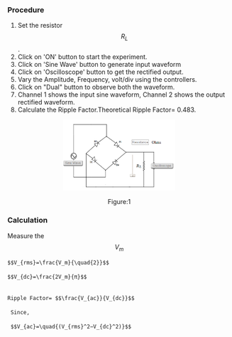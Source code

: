 ### Procedure


1. Set the resistor $$R_L$$.
2. Click on 'ON' button to start the experiment.
3. Click on 'Sine Wave' button to generate input waveform
4. Click on 'Oscilloscope' button to get the rectified output.
5. Vary the Amplitude, Frequency, volt/div using the controllers.
6. Click on "Dual" button to observe both the waveform.
7. Channel 1 shows the input sine waveform, Channel 2 shows the output rectified waveform.
8. Calculate the Ripple Factor.Theoretical Ripple Factor= 0.483.

<div align="center">
<img src="images/fullwvrecckt.png" width="50%">
<p>Figure:1</p>
</div>

### Calculation

   Measure the $$V_m$$

    $$V_{rms}=\frac{V_m}{\quad{2}}$$

    $$V_{dc}=\frac{2V_m}{π}$$
    

    Ripple Factor= $$\frac{V_{ac}}{V_{dc}}$$
     
     Since, 

     $$V_{ac}=\quad{(V_{rms}^2−V_{dc}^2)}$$

